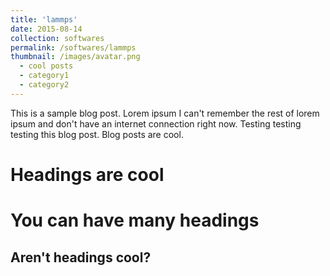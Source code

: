 ```yaml
---
title: 'lammps'
date: 2015-08-14
collection: softwares
permalink: /softwares/lammps
thumbnail: /images/avatar.png
  - cool posts
  - category1
  - category2
---
```


This is a sample blog post. Lorem ipsum I can't remember the rest of lorem ipsum and don't have an internet connection right now. Testing testing testing this blog post. Blog posts are cool.

Headings are cool
======

You can have many headings
======

Aren't headings cool?
------